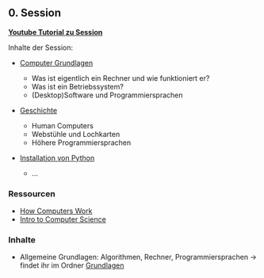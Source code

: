 ## 0. Session

[**Youtube Tutorial zu Session**](https://youtu.be/lrL5yVR3ZdA)

Inhalte der Session:

* [Computer Grundlagen](./rechner)
  * Was ist eigentlich ein Rechner und wie funktioniert er?
  * Was ist ein Betriebssystem?
  * (Desktop)Software und Programmiersprachen

* [Geschichte](./geschichte)
  * Human Computers
  * Webstühle und Lochkarten
  * Höhere Programmiersprachen

* [Installation von Python](./python_installation)
  * ...



### Ressourcen

* [How Computers Work](https://cs50.harvard.edu/ap/2020/assets/pdfs/how_computers_work.pdf)
* [Intro to Computer Science](https://en.wikiversity.org/wiki/Introduction_to_Computer_Science)

### Inhalte

* Allgemeine Grundlagen: Algorithmen, Rechner, Programmiersprachen -> findet ihr im Ordner [Grundlagen](grundlagen)
